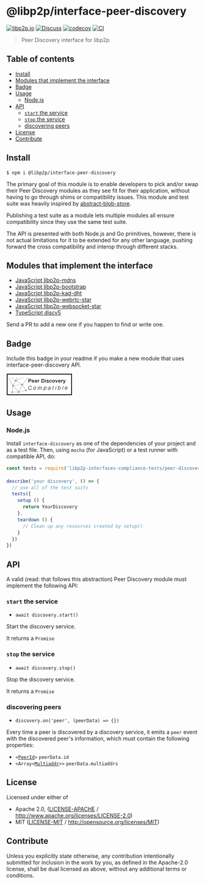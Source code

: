 # @libp2p/interface-peer-discovery <!-- omit in toc -->

[![libp2p.io](https://img.shields.io/badge/project-libp2p-yellow.svg?style=flat-square)](http://libp2p.io/)
[![Discuss](https://img.shields.io/discourse/https/discuss.libp2p.io/posts.svg?style=flat-square)](https://discuss.libp2p.io)
[![codecov](https://img.shields.io/codecov/c/github/libp2p/js-libp2p-interfaces.svg?style=flat-square)](https://codecov.io/gh/libp2p/js-libp2p-interfaces)
[![CI](https://img.shields.io/github/workflow/status/libp2p/js-libp2p-interfaces/test%20&%20maybe%20release/master?style=flat-square)](https://github.com/libp2p/js-libp2p-interfaces/actions/workflows/js-test-and-release.yml)

> Peer Discovery interface for libp2p

## Table of contents <!-- omit in toc -->

- [Install](#install)
- [Modules that implement the interface](#modules-that-implement-the-interface)
- [Badge](#badge)
- [Usage](#usage)
  - [Node.js](#nodejs)
- [API](#api)
  - [`start` the service](#start-the-service)
  - [`stop` the service](#stop-the-service)
  - [discovering peers](#discovering-peers)
- [License](#license)
- [Contribute](#contribute)

## Install

```console
$ npm i @libp2p/interface-peer-discovery
```

The primary goal of this module is to enable developers to pick and/or swap their Peer Discovery modules as they see fit for their application, without having to go through shims or compatibility issues. This module and test suite was heavily inspired by [abstract-blob-store](https://github.com/maxogden/abstract-blob-store).

Publishing a test suite as a module lets multiple modules all ensure compatibility since they use the same test suite.

The API is presented with both Node.js and Go primitives, however, there is not actual limitations for it to be extended for any other language, pushing forward the cross compatibility and interop through different stacks.

## Modules that implement the interface

- [JavaScript libp2p-mdns](https://github.com/libp2p/js-libp2p-mdns)
- [JavaScript libp2p-bootstrap](https://github.com/libp2p/js-libp2p-bootstrap)
- [JavaScript libp2p-kad-dht](https://github.com/libp2p/js-libp2p-kad-dht)
- [JavaScript libp2p-webrtc-star](https://github.com/libp2p/js-libp2p-webrtc-star)
- [JavaScript libp2p-websocket-star](https://github.com/libp2p/js-libp2p-websocket-star)
- [TypeScript discv5](https://github.com/chainsafe/discv5)

Send a PR to add a new one if you happen to find or write one.

## Badge

Include this badge in your readme if you make a new module that uses interface-peer-discovery API.

![](img/badge.png)

## Usage

### Node.js

Install `interface-discovery` as one of the dependencies of your project and as a test file. Then, using `mocha` (for JavaScript) or a test runner with compatible API, do:

```js
const tests = require('libp2p-interfaces-compliance-tests/peer-discovery')

describe('your discovery', () => {
  // use all of the test suits
  tests({
    setup () {
      return YourDiscovery
    },
    teardown () {
      // Clean up any resources created by setup()
    }
  })
})
```

## API

A valid (read: that follows this abstraction) Peer Discovery module must implement the following API:

### `start` the service

- `await discovery.start()`

Start the discovery service.

It returns a `Promise`

### `stop` the service

- `await discovery.stop()`

Stop the discovery service.

It returns a `Promise`

### discovering peers

- `discovery.on('peer', (peerData) => {})`

Every time a peer is discovered by a discovery service, it emits a `peer` event with the discovered peer's information, which must contain the following properties:

- `<`[`PeerId`](https://github.com/libp2p/js-peer-id)`>` `peerData.id`
- `<Array<`[`Multiaddr`](https://github.com/multiformats/js-multiaddr)`>>` `peerData.multiaddrs`

## License

Licensed under either of

- Apache 2.0, ([LICENSE-APACHE](LICENSE-APACHE) / <http://www.apache.org/licenses/LICENSE-2.0>)
- MIT ([LICENSE-MIT](LICENSE-MIT) / <http://opensource.org/licenses/MIT>)

## Contribute

Unless you explicitly state otherwise, any contribution intentionally submitted for inclusion in the work by you, as defined in the Apache-2.0 license, shall be dual licensed as above, without any additional terms or conditions.
